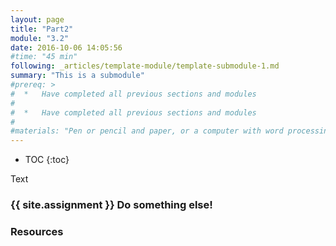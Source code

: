 ```yaml
---
layout: page
title: "Part2"
module: "3.2"
date: 2016-10-06 14:05:56
#time: "45 min"
following: _articles/template-module/template-submodule-1.md
summary: "This is a submodule"
#prereq: >
#  *   Have completed all previous sections and modules
#
#  *   Have completed all previous sections and modules
#  
#materials: "Pen or pencil and paper, or a computer with word processing software"
---
```

* TOC
{:toc}

Text

### {{ site.assignment }} Do something else!

### Resources
